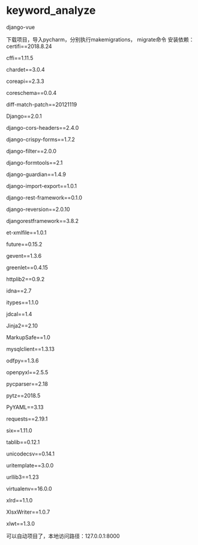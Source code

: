 # keyword_analyze
django-vue

下载项目，导入pycharm，分别执行makemigrations， migrate命令
安装依赖：
certifi==2018.8.24

cffi==1.11.5

chardet==3.0.4

coreapi==2.3.3

coreschema==0.0.4

diff-match-patch==20121119

Django==2.0.1

django-cors-headers==2.4.0

django-crispy-forms==1.7.2

django-filter==2.0.0

django-formtools==2.1

django-guardian==1.4.9

django-import-export==1.0.1

django-rest-framework==0.1.0 

django-reversion==2.0.10

djangorestframework==3.8.2

et-xmlfile==1.0.1

future==0.15.2

gevent==1.3.6

greenlet==0.4.15

httplib2==0.9.2

idna==2.7

itypes==1.1.0

jdcal==1.4

Jinja2==2.10

MarkupSafe==1.0

mysqlclient==1.3.13

odfpy==1.3.6

openpyxl==2.5.5

pycparser==2.18

pytz==2018.5

PyYAML==3.13

requests==2.19.1

six==1.11.0

tablib==0.12.1

unicodecsv==0.14.1

uritemplate==3.0.0

urllib3==1.23

virtualenv==16.0.0

xlrd==1.1.0

XlsxWriter==1.0.7

xlwt==1.3.0

可以自动项目了，本地访问路径：127.0.0.1:8000
